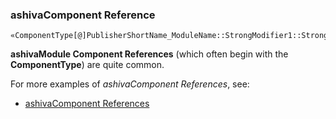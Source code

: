 ### ashivaComponent Reference

```
«ComponentType[@]PublisherShortName_ModuleName::StrongModifier1::StrongModifier2#LightMod1#LightMod2»
```

**ashivaModule Component References** (which often begin with the **ComponentType**) are quite common.

For more examples of *ashivaComponent References*, see:

 - [ashivaComponent References](https://github.com/RouninMedia/ashiva-Namespacing/blob/master/ashiva-component-reference/ashiva-component-references.md)
